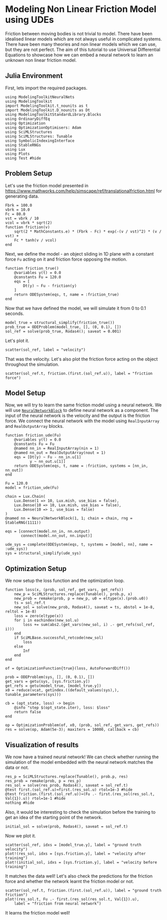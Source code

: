 # Modeling Non Linear Friction Model using UDEs

Friction between moving bodies is not trivial to model. There have been idealised linear models which are not always useful in complicated systems. There have been many theories and non linear models which we can use, but they are not perfect. The aim of this tutorial to use Universal Differential Equations to showcase how we can embed a neural network to learn an unknown non linear friction model.

## Julia Environment

First, lets import the required packages.

```@example friction
using ModelingToolkitNeuralNets
using ModelingToolkit
import ModelingToolkit.t_nounits as t
import ModelingToolkit.D_nounits as Dt
using ModelingToolkitStandardLibrary.Blocks
using OrdinaryDiffEq
using Optimization
using OptimizationOptimisers: Adam
using SciMLStructures
using SciMLStructures: Tunable
using SymbolicIndexingInterface
using StableRNGs
using Lux
using Plots
using Test #hide
```

## Problem Setup

Let's use the friction model presented in https://www.mathworks.com/help/simscape/ref/translationalfriction.html for generating data.

```@example friction
Fbrk = 100.0
vbrk = 10.0
Fc = 80.0
vst = vbrk / 10
vcol = vbrk * sqrt(2)
function friction(v)
    sqrt(2 * MathConstants.e) * (Fbrk - Fc) * exp(-(v / vst)^2) * (v / vst) +
    Fc * tanh(v / vcol)
end
```

Next, we define the model - an object sliding in 1D plane with a constant force `Fu` acting on it and friction force opposing the motion.

```@example friction
function friction_true()
    @variables y(t) = 0.0
    @constants Fu = 120.0
    eqs = [
        Dt(y) ~ Fu - friction(y)
    ]
    return ODESystem(eqs, t, name = :friction_true)
end
```

Now that we have defined the model, we will simulate it from 0 to 0.1 seconds.

```@example friction
model_true = structural_simplify(friction_true())
prob_true = ODEProblem(model_true, [], (0, 0.1), [])
sol_ref = solve(prob_true, Rodas4(); saveat = 0.001)
```

Let's plot it.

```@example friction
scatter(sol_ref, label = "velocity")
```

That was the velocity. Let's also plot the friction force acting on the object throughout the simulation.

```@example friction
scatter(sol_ref.t, friction.(first.(sol_ref.u)), label = "friction force")
```

## Model Setup

Now, we will try to learn the same friction model using a neural network. We will use [`NeuralNetworkBlock`](@ref) to define neural network as a component. The input of the neural network is the velocity and the output is the friction force. We connect the neural network with the model using `RealInputArray` and `RealOutputArray` blocks.

```@example friction
function friction_ude(Fu)
    @variables y(t) = 0.0
    @constants Fu = Fu
    @named nn_in = RealInputArray(nin = 1)
    @named nn_out = RealOutputArray(nout = 1)
    eqs = [Dt(y) ~ Fu - nn_in.u[1]
           y ~ nn_out.u[1]]
    return ODESystem(eqs, t, name = :friction, systems = [nn_in, nn_out])
end

Fu = 120.0
model = friction_ude(Fu)

chain = Lux.Chain(
    Lux.Dense(1 => 10, Lux.mish, use_bias = false),
    Lux.Dense(10 => 10, Lux.mish, use_bias = false),
    Lux.Dense(10 => 1, use_bias = false)
)
@named nn = NeuralNetworkBlock(1, 1; chain = chain, rng = StableRNG(1111))

eqs = [connect(model.nn_in, nn.output)
       connect(model.nn_out, nn.input)]

ude_sys = complete(ODESystem(eqs, t, systems = [model, nn], name = :ude_sys))
sys = structural_simplify(ude_sys)
```

## Optimization Setup

We now setup the loss function and the optimization loop.

```@example friction
function loss(x, (prob, sol_ref, get_vars, get_refs))
    new_p = SciMLStructures.replace(Tunable(), prob.p, x)
    new_prob = remake(prob, p = new_p, u0 = eltype(x).(prob.u0))
    ts = sol_ref.t
    new_sol = solve(new_prob, Rodas4(), saveat = ts, abstol = 1e-8, reltol = 1e-8)
    loss = zero(eltype(x))
    for i in eachindex(new_sol.u)
        loss += sum(abs2.(get_vars(new_sol, i) .- get_refs(sol_ref, i)))
    end
    if SciMLBase.successful_retcode(new_sol)
        loss
    else
        Inf
    end
end

of = OptimizationFunction{true}(loss, AutoForwardDiff())

prob = ODEProblem(sys, [], (0, 0.1), [])
get_vars = getu(sys, [sys.friction.y])
get_refs = getu(model_true, [model_true.y])
x0 = reduce(vcat, getindex.((default_values(sys),), tunable_parameters(sys)))

cb = (opt_state, loss) -> begin
    @info "step $(opt_state.iter), loss: $loss"
    return false
end

op = OptimizationProblem(of, x0, (prob, sol_ref, get_vars, get_refs))
res = solve(op, Adam(5e-3); maxiters = 10000, callback = cb)
```

## Visualization of results

We now have a trained neural network! We can check whether running the simulation of the model embedded with the neural network matches the data or not.

```@example friction
res_p = SciMLStructures.replace(Tunable(), prob.p, res)
res_prob = remake(prob, p = res_p)
res_sol = solve(res_prob, Rodas4(), saveat = sol_ref.t)
@test first.(sol_ref.u)≈first.(res_sol.u) rtol=1e-3 #hide
@test friction.(first.(sol_ref.u))≈(Fu .- first.(res_sol(res_sol.t, Val{1}).u)) rtol=1e-1 #hide
nothing #hide
```

Also, it would be interesting to check the simulation before the training to get an idea of the starting point of the network.

```@example friction
initial_sol = solve(prob, Rodas4(), saveat = sol_ref.t)
```

Now we plot it.

```@example friction
scatter(sol_ref, idxs = [model_true.y], label = "ground truth velocity")
plot!(res_sol, idxs = [sys.friction.y], label = "velocity after training")
plot!(initial_sol, idxs = [sys.friction.y], label = "velocity before training")
```

It matches the data well! Let's also check the predictions for the friction force and whether the network learnt the friction model or not.

```@example friction
scatter(sol_ref.t, friction.(first.(sol_ref.u)), label = "ground truth friction")
plot!(res_sol.t, Fu .- first.(res_sol(res_sol.t, Val{1}).u),
    label = "friction from neural network")
```

It learns the friction model well!

